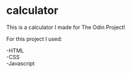 # calculator

This is a calculator I made for The Odin Project!<br/>

For this project I used:<br/>

-HTML<br/>
-CSS<br/>
-Javascript